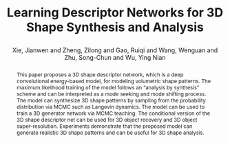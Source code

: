 ---
layout: pub
type: inproceedings
key: 3ddescriptornet
title: >
    Learning Descriptor Networks for 3D Shape Synthesis and Analysis
author: Xie, Jianwen and Zheng, Zilong and Gao, Ruiqi and Wang, Wenguan and Zhu, Song-Chun and Wu, Ying Nian
equalauthor: Xie, Jianwen and Zheng, Zilong
website: http://www.stat.ucla.edu/~jxie/3DDescriptorNet/3DDescriptorNet.html
arxiv: 1804.00586
abbr: CVPR'18
award: Oral
img: 3DDescriptorNet/3ddescriptor.png
code: https://github.com/jianwen-xie/3DDescriptorNet
booktitle: Proceedings of the IEEE conference on computer vision and pattern recognition (CVPR)
year: 2018
abstract: >
    This paper proposes a 3D shape descriptor network, which is a deep convolutional energy-based model, for modeling volumetric shape patterns. The maximum likelihood training of the model follows an “analysis by synthesis” scheme and can be interpreted as a mode seeking and mode shifting process. The model can synthesize 3D shape patterns by sampling from the probability distribution via MCMC such as Langevin dynamics. The model can be used to train a 3D generator network via MCMC teaching. The conditional version of the 3D shape descriptor net can be used for 3D object recovery and 3D object super-resolution. Experiments demonstrate that the proposed model can generate realistic 3D shape patterns and can be useful for 3D shape analysis.
bibtex: >
    @inproceedings{xie2018learning,
        title={Learning Descriptor Networks for 3D Shape Synthesis and Analysis},
        author={Xie, Jianwen and Zheng, Zilong and Gao, Ruiqi and Wang, Wenguan and Zhu, Song-Chun and Wu, Ying Nian},
        booktitle={Proceedings of the IEEE conference on computer vision and pattern recognition (CVPR)},
        pages={8629--8638},
        year={2018}
    }
---